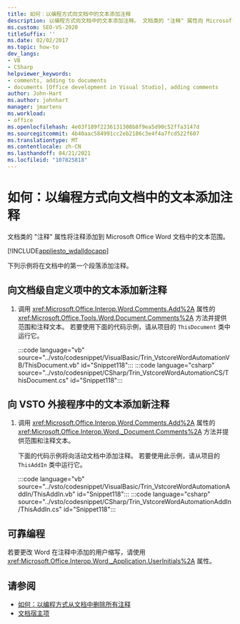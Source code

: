 ```yaml
---
title: 如何：以编程方式向文档中的文本添加注释
description: 以编程方式向文档中的文本添加注释。 文档类的 "注释" 属性向 Microsoft Word 文档中的文本范围添加注释。
ms.custom: SEO-VS-2020
titleSuffix: ''
ms.date: 02/02/2017
ms.topic: how-to
dev_langs:
- VB
- CSharp
helpviewer_keywords:
- comments, adding to documents
- documents [Office development in Visual Studio], adding comments
author: John-Hart
ms.author: johnhart
manager: jmartens
ms.workload:
- office
ms.openlocfilehash: 4e03f189f2236131308b8f9ea5d90c52ffa3147d
ms.sourcegitcommit: 4b40aac584991cc2eb2186c3e4f4a7fcd522f607
ms.translationtype: MT
ms.contentlocale: zh-CN
ms.lasthandoff: 04/21/2021
ms.locfileid: "107825818"
---
```

# <a name="how-to-programmatically-add-comments-to-text-in-documents"></a>如何：以编程方式向文档中的文本添加注释
  文档类的 "注释" 属性将注释添加到 Microsoft Office Word 文档中的文本范围。

 [!INCLUDE[appliesto_wdalldocapp](../vsto/includes/appliesto-wdalldocapp-md.md)]

 下列示例将在文档中的第一个段落添加注释。

## <a name="to-add-a-new-comment-to-text-in-a-document-level-customization"></a>向文档级自定义项中的文本添加新注释

1. 调用 <xref:Microsoft.Office.Interop.Word.Comments.Add%2A> 属性的 <xref:Microsoft.Office.Tools.Word.Document.Comments%2A> 方法并提供范围和注释文本。 若要使用下面的代码示例，请从项目的 `ThisDocument` 类中运行它。

     :::code language="vb" source="../vsto/codesnippet/VisualBasic/Trin_VstcoreWordAutomationVB/ThisDocument.vb" id="Snippet118":::
     :::code language="csharp" source="../vsto/codesnippet/CSharp/Trin_VstcoreWordAutomationCS/ThisDocument.cs" id="Snippet118":::

## <a name="to-add-a-new-comment-to-text-in-a-vsto-add-in"></a>向 VSTO 外接程序中的文本添加新注释

1. 调用 <xref:Microsoft.Office.Interop.Word.Comments.Add%2A> 属性的 <xref:Microsoft.Office.Interop.Word._Document.Comments%2A> 方法并提供范围和注释文本。

     下面的代码示例将向活动文档中添加注释。 若要使用此示例，请从项目的 `ThisAddIn` 类中运行它。

     :::code language="vb" source="../vsto/codesnippet/VisualBasic/Trin_VstcoreWordAutomationAddIn/ThisAddIn.vb" id="Snippet118":::
     :::code language="csharp" source="../vsto/codesnippet/CSharp/Trin_VstcoreWordAutomationAddIn/ThisAddIn.cs" id="Snippet118":::

## <a name="robust-programming"></a>可靠编程
 若要更改 Word 在注释中添加的用户缩写，请使用 <xref:Microsoft.Office.Interop.Word._Application.UserInitials%2A> 属性。

## <a name="see-also"></a>请参阅
- [如何：以编程方式从文档中删除所有注释](../vsto/how-to-programmatically-remove-all-comments-from-documents.md)
- [文档宿主项](../vsto/document-host-item.md)
